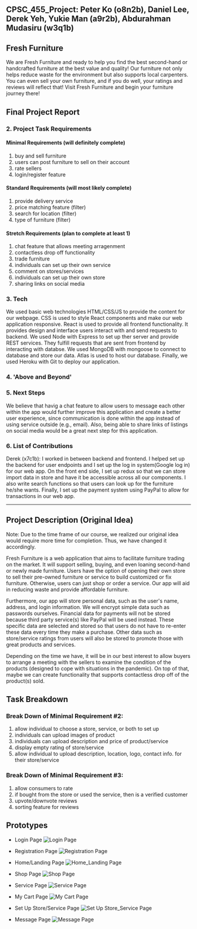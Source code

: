 ## CPSC_455_Project: Peter Ko (o8n2b), Daniel Lee, Derek Yeh, Yukie Man (a9r2b), Abdurahman Mudasiru (w3q1b)

## Fresh Furniture
We are Fresh Furniture and ready to help you find the best second-hand or handcrafted furniture at the best value and quality! Our furniture not only helps reduce waste for the environment but also supports local carpenters. You can even sell your own furniture, and if you do well, your ratings and reviews will reflect that! Visit Fresh Furniture and begin your furniture journey there!

## Final Project Report
### 2. Project Task Requirements
#### Minimal Requirements (will definitely complete)
1. buy and sell furniture
2. users can post furniture to sell on their account
3. rate sellers
4. login/register feature

#### Standard Requirements (will most likely complete)
1. provide delivery service
2. price matching feature (filter)
3. search for location (filter)
4. type of furniture (filter)

#### Stretch Requirements (plan to complete at least 1)
1. chat feature that allows meeting arragenment
2. contactless drop off functionality
3. trade furniture
4. individuals can set up their own service
5. comment on stores/services 
6. individuals can set up their own store
7. sharing links on social media

### 3. Tech
We used basic web technologies HTML/CSS/JS to provide the content for our webpage. CSS is used to style React components and make our web application responsive. React is used to provide all frontend functionality. It provides design and interface users interact with and send requests to backend. We used Node with Express to set up ther server and provide REST services. They fulfill requests that are sent from frontend by interacting with databse. We used MongoDB with mongoose to connect to database and store our data. Atlas is used to host our database. Finally, we used Heroku with Git to deploy our application.

### 4. 'Above and Beyond'

### 5. Next Steps 
We believe that havig a chat feature to allow users to message each other within the app would further improve this application and create a better user experience, since communication is done within the app instead of using service outside (e.g., email). Also, being able to share links of listings on social media would be a great next step for this application.

### 6. List of Contributions
Derek (x7c1b):
I worked in between backend and frontend. I helped set up the backend for user endpoints and I set up the log in system(Google log in) for our web app. On the front end side, I set up redux so that we can store import data in store and have it be accessible across all our components. I also write search functions so that users can look up for the furniture he/she wants. Finally, I set up the payment system using PayPal to allow for transactions in our web app.

------

## Project Description (Original Idea)
Note: Due to the time frame of our course, we realized our original idea would require more time for completion. Thus, we have changed it accordingly. 

Fresh Furniture is a web application that aims to facilitate furniture trading on the market. It will support selling, buying, and even loaning second-hand or newly made furniture. Users have the option of opening their own store to sell their pre-owned furniture or service to build customized or fix furniture. Otherwise, users can just shop or order a service. Our app will aid in reducing waste and provide affordable furniture.

Furthermore, our app will store personal data, such as the user's name, address, and login information. We will encrypt simple data such as passwords ourselves. Financial data for payments will not be stored because third party service(s) like PayPal will be used instead. These specific data are selected and stored so that users do not have to re-enter these data every time they make a purchase. Other data such as store/service ratings from users will also be stored to promote those with great products and services.

Depending on the time we have, it will be in our best interest to allow buyers to arrange a meeting with the sellers to examine the condition of the products (designed to cope with situations in the pandemic). On top of that, maybe we can create functionality that supports contactless drop off of the product(s) sold.

## Task Breakdown
### Break Down of Minimal Requirement #2:
1. allow individual to choose a store, service, or both to set up
2. individuals can upload images of product
3. individuals can upload description and price of product/service
4. display empty rating of store/service
5. allow individual to upload description, location, logo, contact info. for their store/service

### Break Down of Minimal Requirement #3:
1. allow consumers to rate
2. if bought from the store or used the service, then is a verified customer 
3. upvote/downvote reviews
4. sorting feature for reviews

## Prototypes
- Login Page
![Login Page](https://user-images.githubusercontent.com/57734613/120066681-688b8480-c02c-11eb-9e3d-e7feabfae2b7.png)

- Registration Page
![Registration Page](https://user-images.githubusercontent.com/57734613/120066682-6d503880-c02c-11eb-98d7-3a0fd83cb395.png)

- Home/Landing Page
![Home_Landing Page](https://user-images.githubusercontent.com/57734613/120066685-7214ec80-c02c-11eb-916e-cfe2727379c1.png)

- Shop Page
![Shop Page](https://user-images.githubusercontent.com/57734613/120066688-77723700-c02c-11eb-8f43-4656f065e22a.png)

- Service Page
![Service Page](https://user-images.githubusercontent.com/57734613/120066694-7ccf8180-c02c-11eb-9dee-9687f367bf87.png)

- My Cart Page
![My Cart Page](https://user-images.githubusercontent.com/57734613/120066696-82c56280-c02c-11eb-82d5-16054f8e8ca8.png)

- Set Up Store/Service Page
![Set Up Store_Service Page](https://user-images.githubusercontent.com/57734613/120066699-8658e980-c02c-11eb-9d05-88daec3bee48.png)

- Message Page
![Message Page](https://user-images.githubusercontent.com/57734613/120066702-88bb4380-c02c-11eb-9e4d-07063e3803c3.png)
